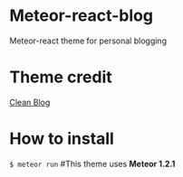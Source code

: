 # Meteor-react-blog
Meteor-react theme for personal blogging
# Theme credit
[Clean Blog](http://startbootstrap.com/template-overviews/clean-blog/)
# How to install
`$ meteor run`
#This theme uses **Meteor 1.2.1**




